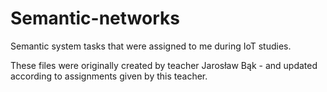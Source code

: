 # Semantic-networks
Semantic system tasks that were assigned to me during IoT studies.

These files were originally created by teacher Jarosław Bąk - and updated according to assignments given by this teacher.
